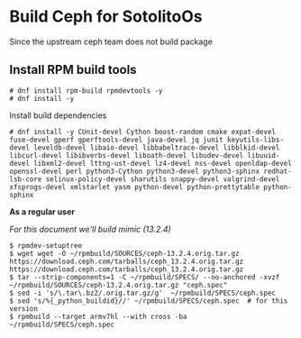 # Build Ceph for SotolitoOs

Since the upstream ceph team does not build package 

## Install RPM build tools

```
# dnf install rpm-build rpmdevtools -y
# dnf install -y 
```

Install build dependencies

```
# dnf install -y CUnit-devel Cython boost-random cmake expat-devel fuse-devel gperf gperftools-devel java-devel jq junit keyutils-libs-devel leveldb-devel libaio-devel libbabeltrace-devel libblkid-devel libcurl-devel libibverbs-devel liboath-devel libudev-devel libuuid-devel libxml2-devel lttng-ust-devel lz4-devel nss-devel openldap-devel openssl-devel perl python3-Cython python3-devel python3-sphinx redhat-lsb-core selinux-policy-devel sharutils snappy-devel valgrind-devel xfsprogs-devel xmlstarlet yasm python-devel python-prettytable python-sphinx
```

**As a regular user**

*For this document we'll build mimic (13.2.4)*

```
$ rpmdev-setuptree
$ wget wget -O ~/rpmbuild/SOURCES/ceph-13.2.4.orig.tar.gz https://download.ceph.com/tarballs/ceph_13.2.4.orig.tar.gz https://download.ceph.com/tarballs/ceph_13.2.4.orig.tar.gz
$ tar --strip-components=1 -C ~/rpmbuild/SPECS/ --no-anchored -xvzf ~/rpmbuild/SOURCES/ceph-13.2.4.orig.tar.gz "ceph.spec"
$ sed -i 's/\.tar\.bz2/.orig.tar.gz/g'  ~/rpmbuild/SPECS/ceph.spec
$ sed 's/%{_python_buildid}//' ~/rpmbuild/SPECS/ceph.spec  # for this version
$ rpmbuild --target armv7hl --with cross -ba ~/rpmbuild/SPECS/ceph.spec
```
